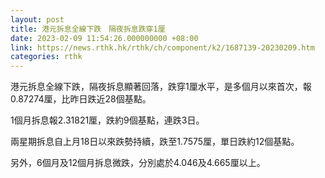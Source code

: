 ```yaml
---
layout: post
title: 港元拆息全線下跌　隔夜拆息跌穿1厘
date: 2023-02-09 11:54:26.000000000 +08:00
link: https://news.rthk.hk/rthk/ch/component/k2/1687139-20230209.htm
categories: rthk
---
```


港元拆息全線下跌，隔夜拆息顯著回落，跌穿1厘水平，是多個月以來首次，報0.87274厘，比昨日跌近28個基點。

1個月拆息報2.31821厘，跌約9個基點，連跌3日。

兩星期拆息自上月18日以來跌勢持續，跌至1.7575厘，單日跌約12個基點。

另外，6個月及12個月拆息微跌，分別處於4.046及4.665厘以上。

